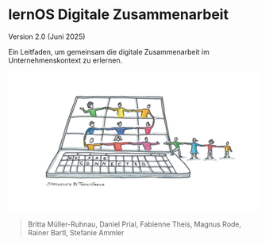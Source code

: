 # lernOS Digitale Zusammenarbeit
Version 2.0 (Juni 2025)

Ein Leitfaden, um gemeinsam die digitale Zusammenarbeit im
Unternehmenskontext zu erlernen.

![Das Bild beschreibt die Verbundenheit und Gemeinschaft der Menschen durch digitale Technologien. Es zeigt eine Zeichnung eines Laptops, auf dessen Bildschirm Menschen in bunten Kleidern zu sehen sind, die sich an den Händen halten und zusammen mit weiteren Menschen, die neben dem Laptop stehen, eine Kette bilden. Auf der Tastatur des Laptops stehen die Worte 'WE ARE CONNECTED'.](images/Titel_digitale_Zusammenarbeit.jpeg)

> Britta Müller-Ruhnau, Daniel Prial, Fabienne Theis, Magnus Rode,
> Rainer Bartl, Stefanie Ammler

<div style="display: none">\newpage</div>